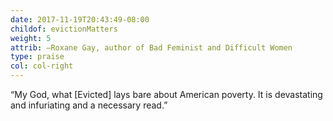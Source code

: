 ```yaml
---
date: 2017-11-19T20:43:49-08:00
childof: evictionMatters
weight: 5
attrib: —Roxane Gay, author of Bad Feminist and Difficult Women
type: praise
col: col-right
---
```

“My God, what [Evicted] lays bare about American poverty. It is devastating and infuriating and a necessary read.”


